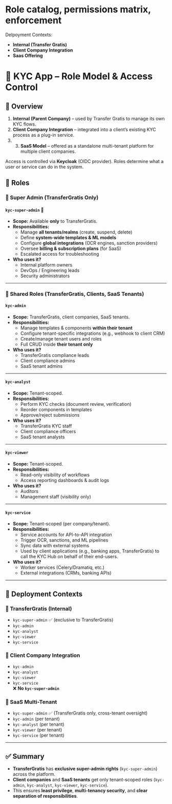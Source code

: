 # Role catalog, permissions matrix, enforcement

Delpoyment Contexts:

- **Internal (Transfer Gratis)**
- **Client Company Integration**
- **Saas Offering**

# 🔑 KYC App – Role Model & Access Control

## 📌 Overview

1. **Internal (Parent Company)** – used by Transfer Gratis to manage its own KYC flows.
2. **Client Company Integration** – integrated into a client’s existing KYC process as a plug-in service.
3. 3. **SaaS Model** – offered as a standalone multi-tenant platform for multiple client companies.

Access is controlled via **Keycloak** (OIDC provider). Roles determine what a user or service can do in the system.

## 👥 Roles

### 🔹 Super Admin (TransferGratis Only)

#### `kyc-super-admin` 🚨

- **Scope:** Available **only** to TransferGratis.
- **Responsibilities:**
  - Manage **all tenants/realms** (create, suspend, delete)
  - Define **system-wide templates & ML models**
  - Configure **global integrations** (OCR engines, sanction providers)
  - Oversee **billing & subscription plans** (for SaaS)
  - Escalated access for troubleshooting
- **Who uses it?**
  - Internal platform owners
  - DevOps / Engineering leads
  - Security administrators

---

### 🔹 Shared Roles (TransferGratis, Clients, SaaS Tenants)

#### `kyc-admin`

- **Scope:** TransferGratis, client companies, SaaS tenants.
- **Responsibilities:**
  - Manage templates & components **within their tenant**
  - Configure tenant-specific integrations (e.g., webhook to client CRM)
  - Create/manage tenant users and roles
  - Full CRUD inside **their tenant only**
- **Who uses it?**
  - TransferGratis compliance leads
  - Client compliance admins
  - SaaS tenant admins

---

#### `kyc-analyst`

- **Scope:** Tenant-scoped.
- **Responsibilities:**
  - Perform KYC checks (document review, verification)
  - Reorder components in templates
  - Approve/reject submissions
- **Who uses it?**
  - TransferGratis KYC staff
  - Client compliance officers
  - SaaS tenant analysts

---

#### `kyc-viewer`

- **Scope:** Tenant-scoped.
- **Responsibilities:**
  - Read-only visibility of workflows
  - Access reporting dashboards & audit logs
- **Who uses it?**
  - Auditors
  - Management staff (visibility only)

---

#### `kyc-service`

- **Scope:** Tenant-scoped (per company/tenant).
- **Responsibilities:**
  - Service accounts for API-to-API integration
  - Trigger OCR, sanctions, and ML pipelines
  - Sync data with external systems
  - Used by client applications (e.g., banking apps, TransferGratis) to call the KYC Hub on behalf of their end-users.
- **Who uses it?**
  - Worker services (Celery/Dramatiq, etc.)
  - External integrations (CRMs, banking APIs)

---

## 📂 Deployment Contexts

### 🔹 TransferGratis (Internal)

- `kyc-super-admin` ✅ (exclusive to TransferGratis)
- `kyc-admin`
- `kyc-analyst`
- `kyc-viewer`
- `kyc-service`

### 🔹 Client Company Integration

- `kyc-admin`
- `kyc-analyst`
- `kyc-viewer`
- `kyc-service`  
  ❌ **No `kyc-super-admin`**

### 🔹 SaaS Multi-Tenant

- `kyc-super-admin` ✅ (TransferGratis only, cross-tenant oversight)
- `kyc-admin` (per tenant)
- `kyc-analyst` (per tenant)
- `kyc-viewer` (per tenant)
- `kyc-service` (per tenant)

---

## ✅ Summary

- **TransferGratis** has **exclusive super-admin rights** (`kyc-super-admin`) across the platform.
- **Client companies** and **SaaS tenants** get only tenant-scoped roles (`kyc-admin`, `kyc-analyst`, `kyc-viewer`, `kyc-service`).
- This ensures **least privilege**, **multi-tenancy security**, and **clear separation of responsibilities**.
